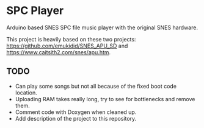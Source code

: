 # SPC Player

Arduino based SNES SPC file music player with the original SNES hardware.

This project is heavily based on these two projects:
https://github.com/emukidid/SNES_APU_SD and
https://www.caitsith2.com/snes/apu.htm.

## TODO

* Can play some songs but not all because of the fixed boot code location.
* Uploading RAM takes really long, try to see for bottlenecks and remove them.
* Comment code with Doxygen when cleaned up.
* Add description of the project to this repository.
